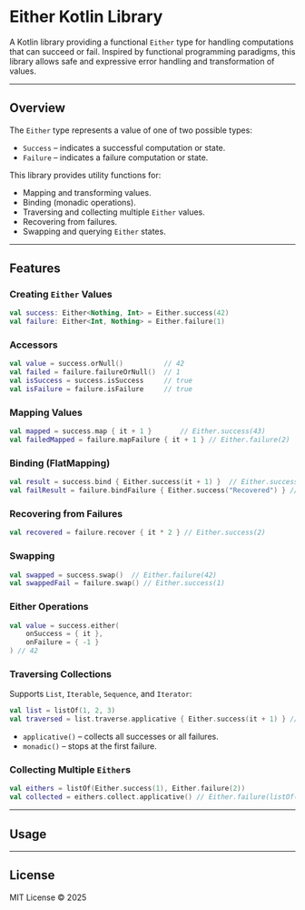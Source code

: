 # Either Kotlin Library

A Kotlin library providing a functional `Either` type for handling computations that can succeed or fail. Inspired by functional programming paradigms, this library allows safe and expressive error handling and transformation of values.

---

## Overview

The `Either` type represents a value of one of two possible types:

- `Success` – indicates a successful computation or state.
- `Failure` – indicates a failure computation or state.

This library provides utility functions for:

- Mapping and transforming values.
- Binding (monadic operations).
- Traversing and collecting multiple `Either` values.
- Recovering from failures.
- Swapping and querying `Either` states.

---

## Features

### Creating `Either` Values

```kotlin
val success: Either<Nothing, Int> = Either.success(42)
val failure: Either<Int, Nothing> = Either.failure(1)
````

### Accessors

```kotlin
val value = success.orNull()          // 42
val failed = failure.failureOrNull()  // 1
val isSuccess = success.isSuccess     // true
val isFailure = failure.isFailure     // true
```

### Mapping Values

```kotlin
val mapped = success.map { it + 1 }       // Either.success(43)
val failedMapped = failure.mapFailure { it + 1 } // Either.failure(2)
```

### Binding (FlatMapping)

```kotlin
val result = success.bind { Either.success(it + 1) }  // Either.success(43)
val failResult = failure.bindFailure { Either.success("Recovered") } // Either.success("Recovered")
```

### Recovering from Failures

```kotlin
val recovered = failure.recover { it * 2 } // Either.success(2)
```

### Swapping

```kotlin
val swapped = success.swap()  // Either.failure(42)
val swappedFail = failure.swap() // Either.success(1)
```

### Either Operations

```kotlin
val value = success.either(
    onSuccess = { it },
    onFailure = { -1 }
) // 42
```

### Traversing Collections

Supports `List`, `Iterable`, `Sequence`, and `Iterator`:

```kotlin
val list = listOf(1, 2, 3)
val traversed = list.traverse.applicative { Either.success(it + 1) } // Either.success(listOf(2, 3, 4))
```

* `applicative()` – collects all successes or all failures.
* `monadic()` – stops at the first failure.

### Collecting Multiple `Either`s

```kotlin
val eithers = listOf(Either.success(1), Either.failure(2))
val collected = eithers.collect.applicative() // Either.failure(listOf(2))
```

---

## Usage


---

## License

MIT License © 2025


